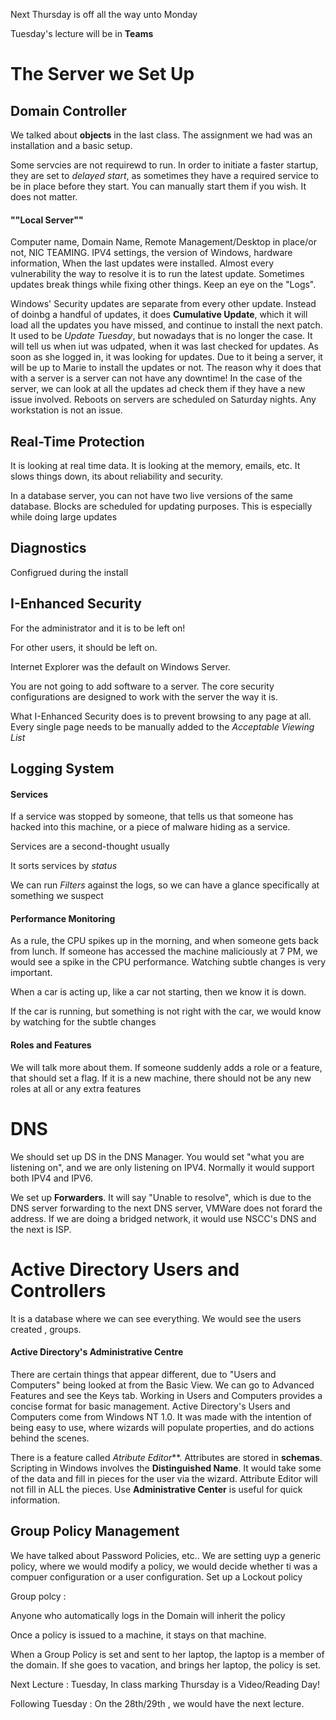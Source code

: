 







 Next Thursday is off all the way unto Monday



Tuesday's lecture will be in **Teams**





# The Server we Set Up 



## Domain Controller



We talked about **objects** in the last class. The assignment we had was an installation and a basic setup. 


Some servcies are not requirewd to run. In order to initiate a faster startup, they are set to *delayed start*, as sometimes they have a required service to be in place before they start. You can manually start them if you wish. It does not matter. 



#### ""Local Server""



Computer name, Domain Name, Remote Management/Desktop in place/or not, NIC TEAMING. IPV4 settings, the version of Windows, hardware information, When the last updates were installed. Almost every vulnerability the way to resolve it is to run the latest update. Sometimes updates break things while fixing other things. Keep an eye on the "Logs". 


Windows' Security updates are separate from every other update. Instead of doinbg a handful of updates, it does **Cumulative Update**, which it will load all the updates you have missed, and continue to install the next patch. It used to be *Update Tuesday*, but nowadays that is no longer the case. It will tell us when iut was udpated, when it was last checked for updates. As soon as she logged in, it was looking for updates. Due to it being a server, it will be up to Marie to install the updates or not. The reason why it does that with a server is a server can not have any downtime! In the case of the server, we can look at all the updates ad check them if they have a new issue involved. Reboots on servers are scheduled on Saturday nights. Any workstation is not an issue. 


## Real-Time Protection 



It is looking at real time data. It is looking at the memory, emails, etc. It slows things down, its about reliability and security. 


In a database server, you can not have two live versions of the same database. Blocks are scheduled for updating purposes. This is especially while doing large updates



## Diagnostics


Configrued during the install 



## I-Enhanced Security 

For the administrator and it is to be left on!

For other users, it should be left on.

Internet Explorer was the default on Windows Server. 

You are not going to add software to a server. The core security configurations are designed to work with the server the way it is. 


What I-Enhanced Security does is to prevent browsing to any page at all. Every single page needs to be manually added to the *Acceptable Viewing List*





## Logging System 


#### Services


If a service was stopped by someone, that tells us that someone has hacked into this machine, or a piece of malware hiding as a service. 


Services are a second-thought usually


It sorts services by *status*


We can run *Filters* against the logs, so we can have a glance specifically at something we suspect


#### Performance Monitoring


As a rule, the CPU spikes up in the morning, and when someone gets back from lunch. If someone has accessed the machine maliciously at 7 PM, we would see a spike in the CPU performance. Watching subtle changes is very important. 


When a car is acting up, like a car not starting, then we know it is down. 

If the car is running, but something is not right with the car, we would know by watching for the subtle changes


#### Roles and Features 


We will talk more about them. If someone suddenly adds a role or a feature, that should set a flag. If it is a new machine, there should not be any new roles at all or any extra features






# DNS



We should set up DS in the DNS Manager. You would set "what you are listening on", and we are only listening on IPV4. Normally it would support both IPV4 and IPV6. 


We set up **Forwarders**. It will say "Unable to resolve", which is due to the DNS server forwarding to the next DNS server, VMWare does not forard the address. If we are doing a bridged network, it would use NSCC's DNS and the next is ISP. 



# Active Directory Users and Controllers


It is a database where we can see everything. We would see the users created , groups.


#### Active Directory's **Administrative Centre**



There are certain things that appear different, due to "Users and Computers" being looked at from the Basic View. We can go to Advanced Features and see the Keys tab. Working in Users and Computers provides a concise format for basic management. Active Directory's Users and Computers come from Windows NT 1.0. It was made with the intention of being easy to use, where wizards will populate properties, and do actions behind the scenes. 


There is a feature called *Atribute Editor***. Attributes are stored in **schemas**. Scripting in Windows involves the **Distinguished Name**. It would take some of the data and fill in pieces for the user via the wizard. Attribute Editor will not fill in ALL the pieces. Use **Administrative Center** is useful for quick information. 




## Group Policy Management


We have talked about Password Policies, etc.. We are setting uyp a generic policy, where we would modify a policy, we would decide whether ti was a compuer configuration or a user configuration. Set up a Lockout policy


Group polcy : 


Anyone who automatically logs in the Domain will inherit the policy 


Once a policy is issued to a machine, it stays on that machine. 


When a Group Policy is set and sent to her laptop, the laptop is a member of the domain. If she goes to vacation, and brings her laptop, the policy is set. 







Next Lecture : Tuesday, In class marking
Thursday is a Video/Reading Day!


Following Tuesday : On the 28th/29th , we would have the next lecture. 








